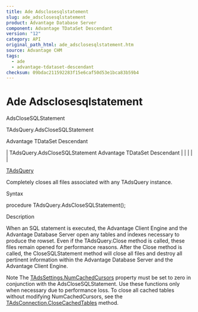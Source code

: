 ```yaml
---
title: Ade Adsclosesqlstatement
slug: ade_adsclosesqlstatement
product: Advantage Database Server
component: Advantage TDataSet Descendant
version: "12"
category: API
original_path_html: ade_adsclosesqlstatement.htm
source: Advantage CHM
tags:
  - ade
  - advantage-tdataset-descendant
checksum: 09bdac211592283f15e6caf50d53e1bca83b59b4
---
```


# Ade Adsclosesqlstatement

AdsCloseSQLStatement

TAdsQuery.AdsCloseSQLStatement

Advantage TDataSet Descendant

| TAdsQuery.AdsCloseSQLStatement  Advantage TDataSet Descendant |  |  |  |  |

[TAdsQuery](ade_tadsquery.md)

Completely closes all files associated with any TAdsQuery instance.

Syntax

procedure TAdsQuery.AdsCloseSQLStatement();

Description

When an SQL statement is executed, the Advantage Client Engine and the Advantage Database Server open any tables and indexes necessary to produce the rowset. Even if the TAdsQuery.Close method is called, these files remain opened for performance reasons. After the Close method is called, the CloseSQLStatement method will close all files and destroy all pertinent information within the Advantage Database Server and the Advantage Client Engine.

Note The [TAdsSettings.NumCachedCursors](ade_numcachedcursors.md) property must be set to zero in conjunction with the AdsCloseSQLStatement. Use these functions only when necessary due to performance loss. To close all cached tables without modifying NumCachedCursors, see the [TAdsConnection.CloseCachedTables](ade_closecachedtables.md) method.
